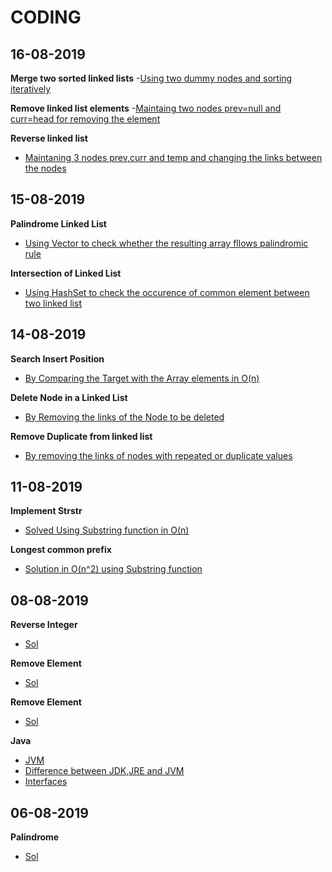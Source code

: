 # CODING

## 16-08-2019

**Merge two sorted linked lists**
-[Using two dummy nodes and sorting iteratively](https://github.com/SaurabhPuri2265/Coding/tree/master/Merge%20two%20linked%20lists)

**Remove linked list elements**
-[Maintaing two nodes prev=null and curr=head for removing the element](https://github.com/SaurabhPuri2265/Coding/tree/master/Remove%20linked%20list%20elements)

**Reverse linked list**
- [Maintaning 3 nodes prev,curr and temp and changing the links between the nodes](https://github.com/SaurabhPuri2265/Coding/tree/master/reverse%20linked%20list)

## 15-08-2019

**Palindrome Linked List**
- [Using Vector to check whether the resulting array fllows palindromic rule](https://github.com/SaurabhPuri2265/Coding/tree/master/palindrome%20linked%20list)

**Intersection of Linked List**
- [Using HashSet to check the occurence of common element between two linked list](https://github.com/SaurabhPuri2265/Coding/tree/master/intersection%20of%20linked%20list)

## 14-08-2019

**Search Insert Position**
- [By Comparing the Target with the Array elements in O(n)](https://github.com/SaurabhPuri2265/Coding/tree/master/Search%20Insert%20Position)

**Delete Node in a Linked List**
- [By Removing the links of the Node to be deleted](https://github.com/SaurabhPuri2265/Coding/tree/master/Delete%20Node%20in%20a%20linked%20list)

**Remove Duplicate from linked list**
- [By removing the links of nodes with repeated or duplicate values](https://github.com/SaurabhPuri2265/Coding/tree/master/Remove%20duplicate%20from%20linked%20list)

## 11-08-2019

**Implement Strstr**
- [Solved Using Substring function in O(n)](https://github.com/SaurabhPuri2265/Coding/tree/master/Implement%20StrStr())

**Longest common prefix**
- [Solution in O(n^2) using Substring function](https://github.com/SaurabhPuri2265/Coding/tree/master/longest%20common%20prefix)

## 08-08-2019

**Reverse Integer**
- [Sol](https://github.com/SaurabhPuri2265/Coding/blob/master/Reverse%20Integer/Sol.txt)

**Remove Element**
- [Sol](https://github.com/SaurabhPuri2265/Coding/blob/master/Remove%20element/sol.txt)

**Remove Element**
- [Sol](https://github.com/SaurabhPuri2265/Coding/tree/master/Remove%20duplicate)



**Java**
- [JVM](https://www.geeksforgeeks.org/jvm-works-jvm-architecture/)
- [Difference between JDK,JRE and JVM](https://www.geeksforgeeks.org/differences-jdk-jre-jvm/)
- [Interfaces](https://www.geeksforgeeks.org/interfaces-in-java/)


## 06-08-2019

**Palindrome**
- [Sol](https://github.com/SaurabhPuri2265/Coding/blob/master/palindrome/palindrome.txt)



